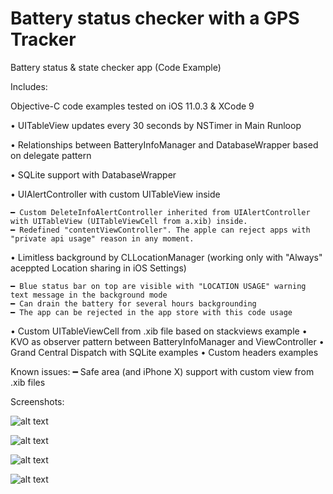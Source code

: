 # Battery status checker with a GPS Tracker

Battery status & state checker app (Code Example)

Includes: 

Objective-C code examples tested on iOS 11.0.3 & XCode 9

• UITableView updates every 30 seconds by NSTimer in Main Runloop

• Relationships between BatteryInfoManager and DatabaseWrapper based on delegate pattern

• SQLite support with DatabaseWrapper

• UIAlertController with custom UITableView inside 

	━ Custom DeleteInfoAlertController inherited from UIAlertController with UITableView (UITableViewCell from a.xib) inside.
	━ Redefined "contentViewController". The apple can reject apps with "private api usage" reason in any moment. 

• Limitless background by CLLocationManager (working only with "Always" aceppted Location sharing in iOS Settings)

  	━ Blue status bar on top are visible with "LOCATION USAGE" warning text message in the background mode
  	━ Can drain the battery for several hours backgrounding
  	━ The app can be rejected in the app store with this code usage

• Custom UITableViewCell from .xib file based on stackviews example
• KVO as observer pattern between BatteryInfoManager and ViewController
• Grand Central Dispatch with SQLite examples
• Custom headers examples

Known issues: 
  	━ Safe area (and iPhone X) support with custom view from .xib files
 
Screenshots:

![alt text](https://raw.githubusercontent.com/eugenerdx/BatteryStatusChecker/master/Screenshots/Screenshot1.png "The main app viewcontroller")

![alt text](https://raw.githubusercontent.com/eugenerdx/BatteryStatusChecker/master/Screenshots/Screenshot2.png "The logging of battery statistics is started")

![alt text](https://raw.githubusercontent.com/eugenerdx/BatteryStatusChecker/master/Screenshots/Screenshot3.png "Single deletion")

![alt text](https://raw.githubusercontent.com/eugenerdx/BatteryStatusChecker/master/Screenshots/Screenshot4.png "Filtered delition")



